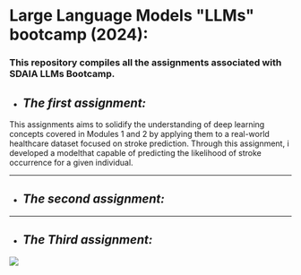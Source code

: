 # Large Language Models "LLMs" bootcamp (2024):
### This repository compiles all the assignments associated with SDAIA LLMs Bootcamp.

* ## _**The first assignment:**_
 This assignments aims to solidify the understanding of deep learning concepts covered in Modules 1 and 2 by applying them to a real-world healthcare dataset focused on stroke prediction. Through this assignment, i developed a modelthat capable of predicting the likelihood of stroke occurrence for a given individual.

-------------------------------
* ## _**The second assignment:**_

-------------------------------

* ## _**The Third assignment:**_
![](https://upload.wikimedia.org/wikipedia/commons/6/60/SDAIA-Logo-2.png)

